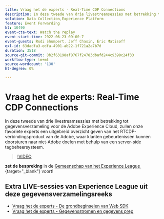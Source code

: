 ```yaml
---
title: Vraag het de experts - Real-Time CDP Connections
description: In deze tweede van drie livestreamsessies met betrekking tot gegevensverzameling voor de Adobe Experience Cloud, zullen onze favoriete experts een uitgebreid overzicht geven van het RTCDP-verbindingsproduct van de Adobe, waar klanten gebeurtenissen kunnen doorsturen naar niet-Adobe doelen met behulp van een server-side tagbeheersysteem.
solution: Data Collection,Experience Platform
feature: Event Forwarding
kt: 10490
event-cta-text: Watch the replay
event-start-time: 2022-06-23 09:00-7
event-guests: Rudi Shumpert, Jeff Chasin, Eric Matisoff
exl-id: 63dadfa3-edfa-4901-ab22-1f721a2a7b7d
duration: 3518
source-git-commit: 0b2f63198af8767f24783dbafd244c9398c24f33
workflow-type: tm+mt
source-wordcount: '130'
ht-degree: 0%

---
```


# Vraag het de experts: Real-Time CDP Connections

In deze tweede van drie livestreamsessies met betrekking tot gegevensverzameling voor de Adobe Experience Cloud, zullen onze favoriete experts een uitgebreid overzicht geven van het RTCDP-verbindingsproduct van de Adobe, waar klanten gebeurtenissen kunnen doorsturen naar niet-Adobe doelen met behulp van een server-side tagbeheersysteem.

>[!VIDEO](https://video.tv.adobe.com/v/344251/?quality=12&learn=on)

**zet de bespreking** in de [&#x200B; Gemeenschap van het Experience League &#x200B;](https://experienceleaguecommunities.adobe.com/t5/adobe-experience-platform-launch/experience-league-live-post-session-discussion-real-time-cdp/m-p/458195#M285){target="_blank"}  voort!

## Extra LIVE-sessies van Experience League uit deze gegevensverzamelingsreeks

* [Vraag het de experts - De grondbeginselen van Web SDK](exl-live-episode-05-26-22.md)
* [Vraag het de experts - Gegevensstromen en gegevens prep](exl-live-episode-07-21-22.md)

